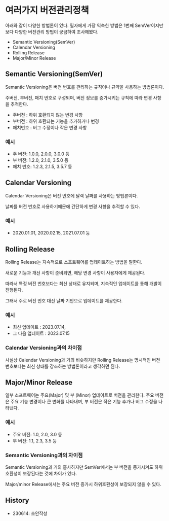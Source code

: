 # 여러가지 버전관리정책

아래와 같이 다양한 방법론이 있다.
필자에게 가장 익숙한 방법은 1번째 SemVer이지만 보다 다양한 버전관리 방법이 궁금하여 조사해봤다.

- Semantic Versioning(SemVer) 
- Calendar Versioning
- Rolling Release
- Major/Minor Release

  
## Semantic Versioning(SemVer)

Semantic Versioning은 버전 번호를 관리하는 규칙이나 규약을 사용하는 방법론이다.

주버전, 부버전, 패치 번호로 구성되며, 버전 정보를 증가시키는 규칙에 따라 변경 사항을 추적한다.

- 주버전 : 하위 호환되지 않는 변경 사항
- 부버전 : 하위 호환되는 기능을 추가하거나 변경
- 패치번호 : 버그 수정이나 작은 변경 사항

### 예시
- 주 버전: 1.0.0, 2.0.0, 3.0.0 등
- 부 버전: 1.2.0, 2.1.0, 3.5.0 등
- 패치 번호: 1.2.3, 2.1.5, 3.5.7 등

  
## Calendar Versioning
Calendar Versioning은 버전 번호에 달력 날짜를 사용하는 방법론이다.

날짜를 버전 번호로 사용하기때문에 간단하게 변경 사항을 추적할 수 있다.

### 예시
- 2020.01.01, 2020.02.15, 2021.07.01 등

  
## Rolling Release
Rolling Release는 지속적으로 소프트웨어를 업데이트하는 방법을 말한다.

새로운 기능과 개선 사항이 준비되면, 해당 변경 사항이 사용자에게 제공된다.

따라서 특정 버전 번호보다는 최신 상태로 유지되며, 지속적인 업데이트를 통해 개발이 진행된다.

그래서 주로 버전 번호 대신 날짜 기반으로 업데이트를 제공한다. 

### 예시
- 최신 업데이트 : 2023.07.14, 
- 그 다음 업데이트 : 2023.07.15


### Calendar Versioning과의 차이점
사실상 Calendar Versioning과 거의 비슷하지만 Rolling Release는 명시적인 버전 번호보다는 최신 상태를 강조하는 방법론이라고 생각하면 된다.
  
  
## Major/Minor Release

일부 소프트웨어는 주요(Major) 및 부 (Minor) 업데이트로 버전을 관리한다. 주요 버전은 주요 기능 변경이나 큰 변화를 나타내며, 부 버전은 작은 기능 추가나 버그 수정을 나타낸다.

### 예시
- 주요 버전: 1.0, 2.0, 3.0 등
- 부 버전: 1.1, 2.3, 3.5 등

### Semantic Versioning과의 차이점

Semantic Versioning과 거의 흡사하지만 SemVer에서는 부 버전을 증가시켜도 하위 호환성이 보장된다는 것에 차이가 있다.

Major/minor Release에서는 주요 버전 증가시 하위호환성이 보장되지 않을 수 있다.


## History
- 230614: 초안작성
